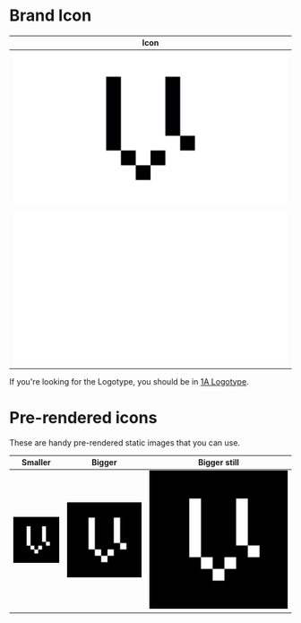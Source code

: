 # Brand Icon
| Icon|
| --- |
|![Black](./Vega_Brand_Icon_Black.png)|
|![White](./Vega_Brand_Icon_White.png)|

If you're looking for the Logotype, you should be in [1A Logotype](../1A-Logotype).    

# Pre-rendered icons
These are handy pre-rendered static images that you can use.

|Smaller|Bigger|Bigger still|
|:---:|:---:|:---:|
|![128](./Variations/v-white-on-black-128.png)|![150](./Variations/v-white-on-black-150.png)|![558](./Variations/v-white-on-black-558.png)